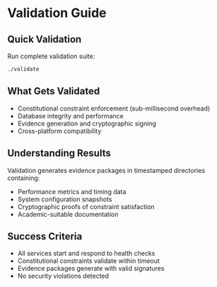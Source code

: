 # Validation Guide

## Quick Validation

Run complete validation suite:
~~~bash
./validate
~~~

## What Gets Validated

- Constitutional constraint enforcement (sub-millisecond overhead)
- Database integrity and performance
- Evidence generation and cryptographic signing
- Cross-platform compatibility

## Understanding Results

Validation generates evidence packages in timestamped directories containing:
- Performance metrics and timing data
- System configuration snapshots  
- Cryptographic proofs of constraint satisfaction
- Academic-suitable documentation

## Success Criteria

- All services start and respond to health checks
- Constitutional constraints validate within timeout
- Evidence packages generate with valid signatures
- No security violations detected
